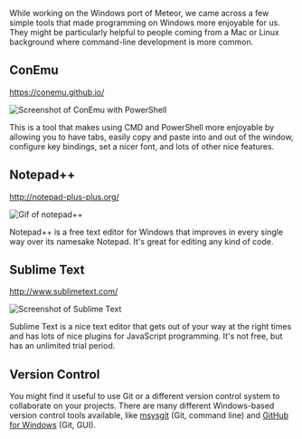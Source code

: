 While working on the Windows port of Meteor, we came across a few simple tools that made programming on Windows more enjoyable for us. They might be particularly helpful to people coming from a Mac or Linux background where command-line development is more common.

## ConEmu

<https://conemu.github.io/>

![Screenshot of ConEmu with PowerShell](http://i.imgur.com/Nfvdweu.png)

This is a tool that makes using CMD and PowerShell more enjoyable by allowing you to have tabs, easily copy and paste into and out of the window, configure key bindings, set a nicer font, and lots of other nice features.

## Notepad++

<http://notepad-plus-plus.org/>

![Gif of notepad++](http://notepad-plus-plus.org/assets/images/notepad4ever.gif)

Notepad++ is a free text editor for Windows that improves in every single way over its namesake Notepad. It's great for editing any kind of code.

## Sublime Text

<http://www.sublimetext.com/>

![Screenshot of Sublime Text](http://i.imgur.com/xQc65Pi.png)

Sublime Text is a nice text editor that gets out of your way at the right times and has lots of nice plugins for JavaScript programming. It's not free, but has an unlimited trial period.

## Version Control

You might find it useful to use Git or a different version control system to collaborate on your projects. There are many different Windows-based version control tools available, like [msysgit](https://msysgit.github.io/) (Git, command line) and [GitHub for Windows](https://windows.github.com/) (Git, GUI). 
